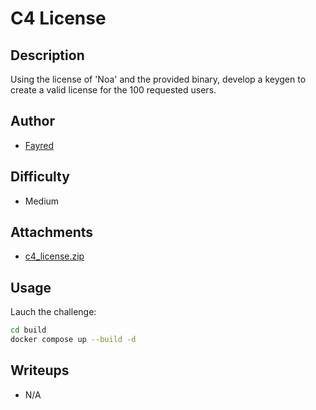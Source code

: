 # C4 License

## Description 

Using the license of 'Noa' and the provided binary, develop a keygen to create a valid license for the 100 requested users.

## Author
- [Fayred](https://x.com/fayred_fr) 

## Difficulty
- Medium

## Attachments
- [c4_license.zip](attachments/c4_license.zip)

## Usage

Lauch the challenge:
```sh
cd build 
docker compose up --build -d
```

## Writeups

- N/A
